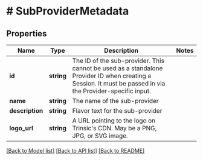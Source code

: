 # # SubProviderMetadata

## Properties

Name | Type | Description | Notes
------------ | ------------- | ------------- | -------------
**id** | **string** | The ID of the sub-provider.              This cannot be used as a standalone Provider ID when creating a Session. It must be passed in via the Provider-specific input. |
**name** | **string** | The name of the sub-provider |
**description** | **string** | Flavor text for the sub-provider |
**logo_url** | **string** | A URL pointing to the logo on Trinsic&#39;s CDN.              May be a PNG, JPG, or SVG image. |

[[Back to Model list]](../../README.md#models) [[Back to API list]](../../README.md#endpoints) [[Back to README]](../../README.md)

